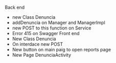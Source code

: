 Back end 
- new Class Denuncia
- addDenuncia on Manager and ManagerImpl
- new POST to this function on Service
- Error 415 on Swagger
Front end
- New Class Denuncia
- On interdace new POST
- New button on main paig to open reports page
- New Page DenunciaActivity 
